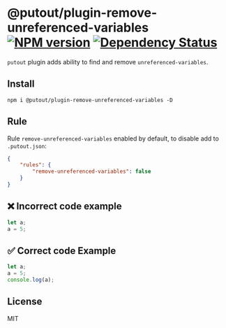 # @putout/plugin-remove-unreferenced-variables [![NPM version][NPMIMGURL]][NPMURL] [![Dependency Status][DependencyStatusIMGURL]][DependencyStatusURL]

[NPMIMGURL]: https://img.shields.io/npm/v/@putout/plugin-remove-unreferenced-variables.svg?style=flat&longCache=true
[NPMURL]: https://npmjs.org/package/@putout/plugin-remove-unreferenced-variables"npm"
[DependencyStatusURL]: https://david-dm.org/coderaiser/putout?path=packages/plugin-remove-unreferenced-variables
[DependencyStatusIMGURL]: https://david-dm.org/coderaiser/putout.svg?path=packages/plugin-remove-unreferenced-variables

`putout` plugin adds ability to find and remove `unreferenced-variables`.

## Install

```
npm i @putout/plugin-remove-unreferenced-variables -D
```

## Rule

Rule `remove-unreferenced-variables` enabled by default, to disable add to `.putout.json`:

```json
{
    "rules": {
        "remove-unreferenced-variables": false
    }
}
```

## ❌ Incorrect code example

```js
let a;
a = 5;
```

## ✅ Correct code Example

```js
let a;
a = 5;
console.log(a);
```

## License

MIT
